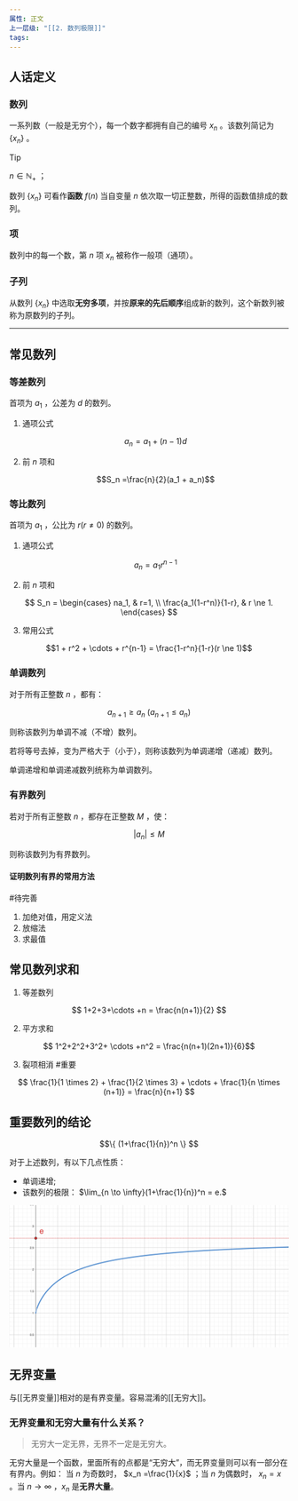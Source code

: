 ```yaml
---
属性: 正文
上一层级: "[[2. 数列极限]]"
tags:
---
```


## 人话定义

### 数列

一系列数（一般是无穷个），每一个数字都拥有自己的编号 $x_n$ 。该数列简记为 $\{ x_n \}$ 。

> [!tip] 
> $n \in \mathbb {N}_+$ ；
>
> 数列 $\{ x_n \}$ 可看作**函数** $f(n)$ 当自变量 $n$ 依次取一切正整数，所得的函数值排成的数列。

### 项

数列中的每一个数，第 $n$ 项 $x_n$ 被称作一般项（通项）。

### 子列

从数列 $\{ x_n \}$ 中选取**无穷多项**，并按**原来的先后顺序**组成新的数列，这个新数列被称为原数列的子列。

---

## 常见数列

### 等差数列

首项为 $a_1$ ，公差为 $d$ 的数列。

1. 通项公式

	$$a_n = a_1 + (n-1)d$$

2. 前 $n$ 项和

	$$S_n =\frac{n}{2}(a_1 + a_n)$$

### 等比数列

首项为 $a_1$ ，公比为 $r(r \ne 0)$ 的数列。

1. 通项公式

	$$a_n = a_1r^{n-1}$$

2. 前 $n$ 项和

$$
S_n = 
\begin{cases}
na_1,  & r=1, \\
\frac{a_1(1-r^n)}{1-r}, & r \ne 1.
\end{cases}
$$

3. 常用公式

$$1 + r^2 + \cdots + r^{n-1} = \frac{1-r^n}{1-r}(r \ne 1)$$

### 单调数列

对于所有正整数 $n$ ，都有：

$$a_{n+1} \ge a_n ~ (a_{n+1} \le a_n)$$

则称该数列为单调不减（不增）数列。

若将等号去掉，变为严格大于（小于），则称该数列为单调递增（递减）数列。

单调递增和单调递减数列统称为单调数列。

### 有界数列

若对于所有正整数 $n$ ，都存在正整数 $M$ ，使：

$$|a_n| \le M$$

则称该数列为有界数列。

#### 证明数列有界的常用方法

#待完善 

1. 加绝对值，用定义法
2. 放缩法
3. 求最值

## 常见数列求和

1. 等差数列

$$ 1+2+3+\cdots +n = \frac{n(n+1)}{2} $$

2. 平方求和

$$ 1^2+2^2+3^2+ \cdots +n^2 = \frac{n(n+1)(2n+1)}{6}$$

3. 裂项相消 #重要 

$$ \frac{1}{1 \times 2} + \frac{1}{2 \times 3} + \cdots + \frac{1}{n \times (n+1)} = \frac{n}{n+1} $$

## 重要数列的结论

$$\{ (1+\frac{1}{n})^n \} $$

对于上述数列，有以下几点性质：

- 单调递增;
- 该数列的极限： $\lim_{n \to \infty}(1+\frac{1}{n})^n = e.$

![graph](/assets/1+1n_series.jpg)

## 无界变量

与[[无界变量]]相对的是有界变量。容易混淆的[[无穷大]]。

### 无界变量和无穷大量有什么关系？

> 无穷大一定无界，无界不一定是无穷大。

无穷大量是一个函数，里面所有的点都是“无穷大”，而无界变量则可以有一部分在有界内。例如：
当 $n$ 为奇数时， $x_n =\frac{1}{x}$ ；当 $n$ 为偶数时， $x_n =x$ 。当 $n \to \infty$ ，$x_n$ 是**无界大量**。